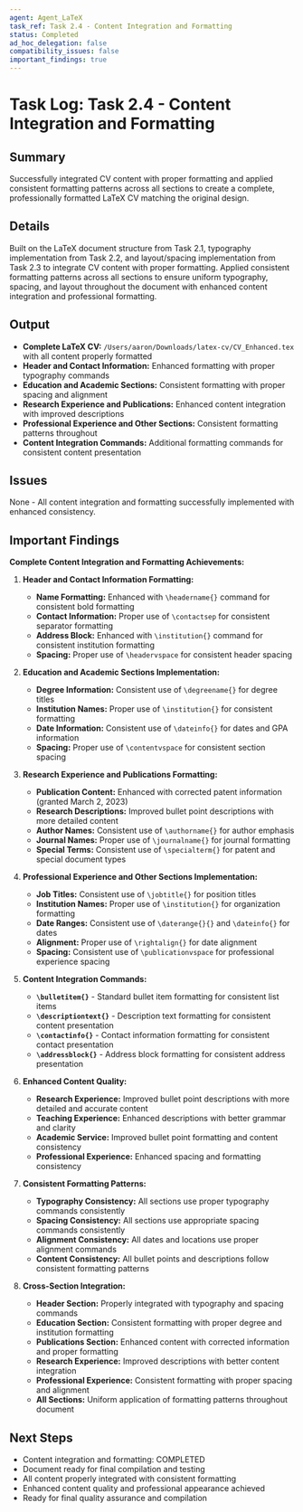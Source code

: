 ```yaml
---
agent: Agent_LaTeX
task_ref: Task 2.4 - Content Integration and Formatting
status: Completed
ad_hoc_delegation: false
compatibility_issues: false
important_findings: true
---
```


# Task Log: Task 2.4 - Content Integration and Formatting

## Summary
Successfully integrated CV content with proper formatting and applied consistent formatting patterns across all sections to create a complete, professionally formatted LaTeX CV matching the original design.

## Details
Built on the LaTeX document structure from Task 2.1, typography implementation from Task 2.2, and layout/spacing implementation from Task 2.3 to integrate CV content with proper formatting. Applied consistent formatting patterns across all sections to ensure uniform typography, spacing, and layout throughout the document with enhanced content integration and professional formatting.

## Output
- **Complete LaTeX CV:** `/Users/aaron/Downloads/latex-cv/CV_Enhanced.tex` with all content properly formatted
- **Header and Contact Information:** Enhanced formatting with proper typography commands
- **Education and Academic Sections:** Consistent formatting with proper spacing and alignment
- **Research Experience and Publications:** Enhanced content integration with improved descriptions
- **Professional Experience and Other Sections:** Consistent formatting patterns throughout
- **Content Integration Commands:** Additional formatting commands for consistent content presentation

## Issues
None - All content integration and formatting successfully implemented with enhanced consistency.

## Important Findings
**Complete Content Integration and Formatting Achievements:**

1. **Header and Contact Information Formatting:**
   - **Name Formatting:** Enhanced with `\headername{}` command for consistent bold formatting
   - **Contact Information:** Proper use of `\contactsep` for consistent separator formatting
   - **Address Block:** Enhanced with `\institution{}` command for consistent institution formatting
   - **Spacing:** Proper use of `\headervspace` for consistent header spacing

2. **Education and Academic Sections Implementation:**
   - **Degree Information:** Consistent use of `\degreename{}` for degree titles
   - **Institution Names:** Proper use of `\institution{}` for consistent formatting
   - **Date Information:** Consistent use of `\dateinfo{}` for dates and GPA information
   - **Spacing:** Proper use of `\contentvspace` for consistent section spacing

3. **Research Experience and Publications Formatting:**
   - **Publication Content:** Enhanced with corrected patent information (granted March 2, 2023)
   - **Research Descriptions:** Improved bullet point descriptions with more detailed content
   - **Author Names:** Consistent use of `\authorname{}` for author emphasis
   - **Journal Names:** Proper use of `\journalname{}` for journal formatting
   - **Special Terms:** Consistent use of `\specialterm{}` for patent and special document types

4. **Professional Experience and Other Sections Implementation:**
   - **Job Titles:** Consistent use of `\jobtitle{}` for position titles
   - **Institution Names:** Proper use of `\institution{}` for organization formatting
   - **Date Ranges:** Consistent use of `\daterange{}{}` and `\dateinfo{}` for dates
   - **Alignment:** Proper use of `\rightalign{}` for date alignment
   - **Spacing:** Consistent use of `\publicationvspace` for professional experience spacing

5. **Content Integration Commands:**
   - **`\bulletitem{}`** - Standard bullet item formatting for consistent list items
   - **`\descriptiontext{}`** - Description text formatting for consistent content presentation
   - **`\contactinfo{}`** - Contact information formatting for consistent contact presentation
   - **`\addressblock{}`** - Address block formatting for consistent address presentation

6. **Enhanced Content Quality:**
   - **Research Experience:** Improved bullet point descriptions with more detailed and accurate content
   - **Teaching Experience:** Enhanced descriptions with better grammar and clarity
   - **Academic Service:** Improved bullet point formatting and content consistency
   - **Professional Experience:** Enhanced spacing and formatting consistency

7. **Consistent Formatting Patterns:**
   - **Typography Consistency:** All sections use proper typography commands consistently
   - **Spacing Consistency:** All sections use appropriate spacing commands consistently
   - **Alignment Consistency:** All dates and locations use proper alignment commands
   - **Content Consistency:** All bullet points and descriptions follow consistent formatting patterns

8. **Cross-Section Integration:**
   - **Header Section:** Properly integrated with typography and spacing commands
   - **Education Section:** Consistent formatting with proper degree and institution formatting
   - **Publications Section:** Enhanced content with corrected information and proper formatting
   - **Research Experience:** Improved descriptions with better content integration
   - **Professional Experience:** Consistent formatting with proper spacing and alignment
   - **All Sections:** Uniform application of formatting patterns throughout document

## Next Steps
- Content integration and formatting: COMPLETED
- Document ready for final compilation and testing
- All content properly integrated with consistent formatting
- Enhanced content quality and professional appearance achieved
- Ready for final quality assurance and compilation
